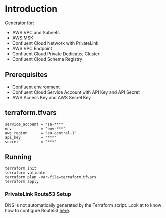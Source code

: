 # Introduction

Generator for:
- AWS VPC and Subnets
- AWS MSK
- Confluent Cloud Network with PrivateLink
- AWS VPC Endpoint
- Confluent Cloud Private Dedicated Cluster
- Confluent Cloud Schema Registry

## Prerequisites

- Confluent environment
- Confluent Cloud Service Account with API Key and API Secret
- AWS Access Key and AWS Secret Key

## terraform.tfvars

```
service_account = "sa-***"
env             = "env-***"
aws_region      = "eu-central-1"
api_key         = "***"
secret          = "***"
```

## Running

```
terraform init
terraform validate
terraform plan -var-file=terraform.tfvars
terraform apply
```

### PrivateLink Route53 Setup

DNS is not automatically generated by the Terraform script. 
Look at to know how to configure Route53 [here](https://www.youtube.com/watch?v=tZCrVFSj4XY&t=1s).
